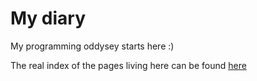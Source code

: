 # My diary

My programming oddysey starts here :)

The real index of the pages living here can be found
[here](contents)
